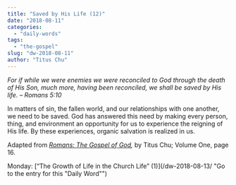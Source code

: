 ```yaml
---
title: "Saved by His Life (12)"
date: "2018-08-11"
categories: 
  - "daily-words"
tags: 
  - "the-gospel"
slug: "dw-2018-08-11"
author: "Titus Chu"
---
```


_For if while we were enemies we were reconciled to God through the death of His Son, much more, having been reconciled, we shall be saved by His life._ _– Romans 5:10_

In matters of sin, the fallen world, and our relationships with one another, we need to be saved. God has answered this need by making every person, thing, and environment an opportunity for us to experience the reigning of His life. By these experiences, organic salvation is realized in us.

Adapted from _[Romans: The Gospel of God](/book-romans/ "Go to the listing for this book"),_ by Titus Chu; Volume One, page 16.

Monday: [“The Growth of Life in the Church Life” (1)](/dw-2018-08-13/ "Go to the entry for this "Daily Word"")
